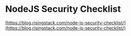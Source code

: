 # NodeJS Security Checklist

[https://blog.risingstack.com/node-js-security-checklist/](https://blog.risingstack.com/node-js-security-checklist/)

